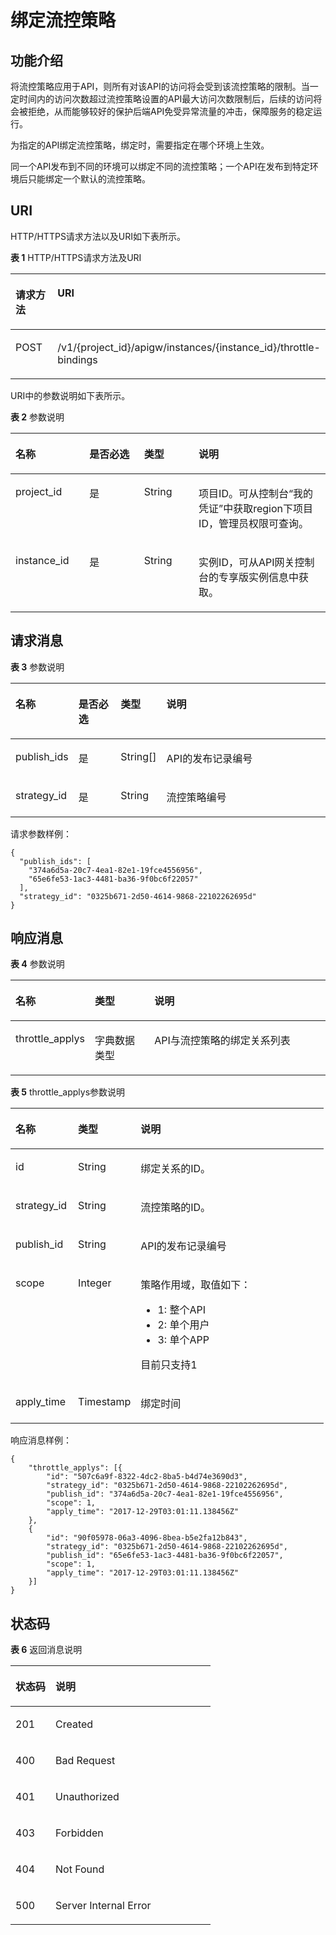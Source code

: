 # 绑定流控策略<a name="apig-phapi-180713072"></a>

## 功能介绍<a name="section55163998"></a>

将流控策略应用于API，则所有对该API的访问将会受到该流控策略的限制。当一定时间内的访问次数超过流控策略设置的API最大访问次数限制后，后续的访问将会被拒绝，从而能够较好的保护后端API免受异常流量的冲击，保障服务的稳定运行。

为指定的API绑定流控策略，绑定时，需要指定在哪个环境上生效。

同一个API发布到不同的环境可以绑定不同的流控策略；一个API在发布到特定环境后只能绑定一个默认的流控策略。

## URI<a name="section26713936"></a>

HTTP/HTTPS请求方法以及URI如下表所示。

**表 1**  HTTP/HTTPS请求方法及URI

<a name="table52780230"></a>
<table><thead align="left"><tr id="row19624408"><th class="cellrowborder" valign="top" width="20%" id="mcps1.2.3.1.1"><p id="p46073215"><a name="p46073215"></a><a name="p46073215"></a>请求方法</p>
</th>
<th class="cellrowborder" valign="top" width="80%" id="mcps1.2.3.1.2"><p id="p40942926"><a name="p40942926"></a><a name="p40942926"></a>URI</p>
</th>
</tr>
</thead>
<tbody><tr id="row28042734"><td class="cellrowborder" valign="top" width="20%" headers="mcps1.2.3.1.1 "><p id="p56868999"><a name="p56868999"></a><a name="p56868999"></a>POST</p>
</td>
<td class="cellrowborder" valign="top" width="80%" headers="mcps1.2.3.1.2 "><p id="p42986176"><a name="p42986176"></a><a name="p42986176"></a>/v1/{project_id}/apigw/instances/{instance_id}/throttle-bindings</p>
</td>
</tr>
</tbody>
</table>

URI中的参数说明如下表所示。

**表 2**  参数说明

<a name="table38510415"></a>
<table><thead align="left"><tr id="row62423067"><th class="cellrowborder" valign="top" width="23.46765323467653%" id="mcps1.2.5.1.1"><p id="p23103637"><a name="p23103637"></a><a name="p23103637"></a>名称</p>
</th>
<th class="cellrowborder" valign="top" width="17.348265173482652%" id="mcps1.2.5.1.2"><p id="p59455291"><a name="p59455291"></a><a name="p59455291"></a>是否必选</p>
</th>
<th class="cellrowborder" valign="top" width="17.348265173482652%" id="mcps1.2.5.1.3"><p id="p51149303"><a name="p51149303"></a><a name="p51149303"></a>类型</p>
</th>
<th class="cellrowborder" valign="top" width="41.835816418358164%" id="mcps1.2.5.1.4"><p id="p49452846"><a name="p49452846"></a><a name="p49452846"></a>说明</p>
</th>
</tr>
</thead>
<tbody><tr id="row46257610"><td class="cellrowborder" valign="top" width="23.46765323467653%" headers="mcps1.2.5.1.1 "><p id="p55878963"><a name="p55878963"></a><a name="p55878963"></a>project_id</p>
</td>
<td class="cellrowborder" valign="top" width="17.348265173482652%" headers="mcps1.2.5.1.2 "><p id="p29902160"><a name="p29902160"></a><a name="p29902160"></a>是</p>
</td>
<td class="cellrowborder" valign="top" width="17.348265173482652%" headers="mcps1.2.5.1.3 "><p id="p6155914"><a name="p6155914"></a><a name="p6155914"></a>String</p>
</td>
<td class="cellrowborder" valign="top" width="41.835816418358164%" headers="mcps1.2.5.1.4 "><p id="p28867016"><a name="p28867016"></a><a name="p28867016"></a>项目ID。可从控制台“我的凭证”中获取region下项目ID，管理员权限可查询。</p>
</td>
</tr>
<tr id="row7809161535314"><td class="cellrowborder" valign="top" width="23.46765323467653%" headers="mcps1.2.5.1.1 "><p id="p1780913159538"><a name="p1780913159538"></a><a name="p1780913159538"></a>instance_id</p>
</td>
<td class="cellrowborder" valign="top" width="17.348265173482652%" headers="mcps1.2.5.1.2 "><p id="p9809215115310"><a name="p9809215115310"></a><a name="p9809215115310"></a>是</p>
</td>
<td class="cellrowborder" valign="top" width="17.348265173482652%" headers="mcps1.2.5.1.3 "><p id="p1280914152538"><a name="p1280914152538"></a><a name="p1280914152538"></a>String</p>
</td>
<td class="cellrowborder" valign="top" width="41.835816418358164%" headers="mcps1.2.5.1.4 "><p id="p1880914157537"><a name="p1880914157537"></a><a name="p1880914157537"></a>实例ID，可从API网关控制台的专享版实例信息中获取。</p>
</td>
</tr>
</tbody>
</table>

## 请求消息<a name="section39098839"></a>

**表 3**  参数说明

<a name="table59328193"></a>
<table><thead align="left"><tr id="row65892668"><th class="cellrowborder" valign="top" width="15.15%" id="mcps1.2.5.1.1"><p id="p35705855"><a name="p35705855"></a><a name="p35705855"></a>名称</p>
</th>
<th class="cellrowborder" valign="top" width="14.14%" id="mcps1.2.5.1.2"><p id="p6493180"><a name="p6493180"></a><a name="p6493180"></a>是否必选</p>
</th>
<th class="cellrowborder" valign="top" width="14.14%" id="mcps1.2.5.1.3"><p id="p56185561"><a name="p56185561"></a><a name="p56185561"></a>类型</p>
</th>
<th class="cellrowborder" valign="top" width="56.57%" id="mcps1.2.5.1.4"><p id="p54736574"><a name="p54736574"></a><a name="p54736574"></a>说明</p>
</th>
</tr>
</thead>
<tbody><tr id="row4477524"><td class="cellrowborder" valign="top" width="15.15%" headers="mcps1.2.5.1.1 "><p id="p27135170"><a name="p27135170"></a><a name="p27135170"></a>publish_ids</p>
</td>
<td class="cellrowborder" valign="top" width="14.14%" headers="mcps1.2.5.1.2 "><p id="p50465201"><a name="p50465201"></a><a name="p50465201"></a>是</p>
</td>
<td class="cellrowborder" valign="top" width="14.14%" headers="mcps1.2.5.1.3 "><p id="p61149513"><a name="p61149513"></a><a name="p61149513"></a>String[]</p>
</td>
<td class="cellrowborder" valign="top" width="56.57%" headers="mcps1.2.5.1.4 "><p id="p54163505"><a name="p54163505"></a><a name="p54163505"></a>API的发布记录编号</p>
</td>
</tr>
<tr id="row25183262"><td class="cellrowborder" valign="top" width="15.15%" headers="mcps1.2.5.1.1 "><p id="p26578342"><a name="p26578342"></a><a name="p26578342"></a>strategy_id</p>
</td>
<td class="cellrowborder" valign="top" width="14.14%" headers="mcps1.2.5.1.2 "><p id="p5362107"><a name="p5362107"></a><a name="p5362107"></a>是</p>
</td>
<td class="cellrowborder" valign="top" width="14.14%" headers="mcps1.2.5.1.3 "><p id="p31677508"><a name="p31677508"></a><a name="p31677508"></a>String</p>
</td>
<td class="cellrowborder" valign="top" width="56.57%" headers="mcps1.2.5.1.4 "><p id="p15741354"><a name="p15741354"></a><a name="p15741354"></a>流控策略编号</p>
</td>
</tr>
</tbody>
</table>

请求参数样例：

```
{
  "publish_ids": [
    "374a6d5a-20c7-4ea1-82e1-19fce4556956",
    "65e6fe53-1ac3-4481-ba36-9f0bc6f22057"
  ],
  "strategy_id": "0325b671-2d50-4614-9868-22102262695d"
}
```

## 响应消息<a name="section12889389"></a>

**表 4**  参数说明

<a name="table26449895"></a>
<table><thead align="left"><tr id="row31982042"><th class="cellrowborder" valign="top" width="20%" id="mcps1.2.4.1.1"><p id="p40408637"><a name="p40408637"></a><a name="p40408637"></a>名称</p>
</th>
<th class="cellrowborder" valign="top" width="20%" id="mcps1.2.4.1.2"><p id="p51874144"><a name="p51874144"></a><a name="p51874144"></a>类型</p>
</th>
<th class="cellrowborder" valign="top" width="60%" id="mcps1.2.4.1.3"><p id="p41056107"><a name="p41056107"></a><a name="p41056107"></a>说明</p>
</th>
</tr>
</thead>
<tbody><tr id="row37210375"><td class="cellrowborder" valign="top" width="20%" headers="mcps1.2.4.1.1 "><p id="p61250395"><a name="p61250395"></a><a name="p61250395"></a>throttle_applys</p>
</td>
<td class="cellrowborder" valign="top" width="20%" headers="mcps1.2.4.1.2 "><p id="p62334992"><a name="p62334992"></a><a name="p62334992"></a>字典数据类型</p>
</td>
<td class="cellrowborder" valign="top" width="60%" headers="mcps1.2.4.1.3 "><p id="p15969614"><a name="p15969614"></a><a name="p15969614"></a>API与流控策略的绑定关系列表</p>
</td>
</tr>
</tbody>
</table>

**表 5**  throttle\_applys参数说明

<a name="table9508799"></a>
<table><thead align="left"><tr id="row12431416"><th class="cellrowborder" valign="top" width="20%" id="mcps1.2.4.1.1"><p id="p311800"><a name="p311800"></a><a name="p311800"></a>名称</p>
</th>
<th class="cellrowborder" valign="top" width="20%" id="mcps1.2.4.1.2"><p id="p25255857"><a name="p25255857"></a><a name="p25255857"></a>类型</p>
</th>
<th class="cellrowborder" valign="top" width="60%" id="mcps1.2.4.1.3"><p id="p32458506"><a name="p32458506"></a><a name="p32458506"></a>说明</p>
</th>
</tr>
</thead>
<tbody><tr id="row11893291"><td class="cellrowborder" valign="top" width="20%" headers="mcps1.2.4.1.1 "><p id="p23832509"><a name="p23832509"></a><a name="p23832509"></a>id</p>
</td>
<td class="cellrowborder" valign="top" width="20%" headers="mcps1.2.4.1.2 "><p id="p51385063"><a name="p51385063"></a><a name="p51385063"></a>String</p>
</td>
<td class="cellrowborder" valign="top" width="60%" headers="mcps1.2.4.1.3 "><p id="p1440594"><a name="p1440594"></a><a name="p1440594"></a>绑定关系的ID。</p>
</td>
</tr>
<tr id="row12965351"><td class="cellrowborder" valign="top" width="20%" headers="mcps1.2.4.1.1 "><p id="p43560534"><a name="p43560534"></a><a name="p43560534"></a>strategy_id</p>
</td>
<td class="cellrowborder" valign="top" width="20%" headers="mcps1.2.4.1.2 "><p id="p38742361"><a name="p38742361"></a><a name="p38742361"></a>String</p>
</td>
<td class="cellrowborder" valign="top" width="60%" headers="mcps1.2.4.1.3 "><p id="p51123545"><a name="p51123545"></a><a name="p51123545"></a>流控策略的ID。</p>
</td>
</tr>
<tr id="row57458723"><td class="cellrowborder" valign="top" width="20%" headers="mcps1.2.4.1.1 "><p id="p23644968"><a name="p23644968"></a><a name="p23644968"></a>publish_id</p>
</td>
<td class="cellrowborder" valign="top" width="20%" headers="mcps1.2.4.1.2 "><p id="p36194270"><a name="p36194270"></a><a name="p36194270"></a>String</p>
</td>
<td class="cellrowborder" valign="top" width="60%" headers="mcps1.2.4.1.3 "><p id="p46054764"><a name="p46054764"></a><a name="p46054764"></a>API的发布记录编号</p>
</td>
</tr>
<tr id="row11839700"><td class="cellrowborder" valign="top" width="20%" headers="mcps1.2.4.1.1 "><p id="p19491675"><a name="p19491675"></a><a name="p19491675"></a>scope</p>
</td>
<td class="cellrowborder" valign="top" width="20%" headers="mcps1.2.4.1.2 "><p id="p35321805"><a name="p35321805"></a><a name="p35321805"></a>Integer</p>
</td>
<td class="cellrowborder" valign="top" width="60%" headers="mcps1.2.4.1.3 "><p id="p42493972"><a name="p42493972"></a><a name="p42493972"></a>策略作用域，取值如下：</p>
<a name="ul46901435"></a><a name="ul46901435"></a><ul id="ul46901435"><li>1: 整个API</li><li>2: 单个用户</li><li>3: 单个APP</li></ul>
<p id="p26177605"><a name="p26177605"></a><a name="p26177605"></a>目前只支持1</p>
</td>
</tr>
<tr id="row34271861"><td class="cellrowborder" valign="top" width="20%" headers="mcps1.2.4.1.1 "><p id="p24557342"><a name="p24557342"></a><a name="p24557342"></a>apply_time</p>
</td>
<td class="cellrowborder" valign="top" width="20%" headers="mcps1.2.4.1.2 "><p id="p42987684"><a name="p42987684"></a><a name="p42987684"></a>Timestamp</p>
</td>
<td class="cellrowborder" valign="top" width="60%" headers="mcps1.2.4.1.3 "><p id="p59450350"><a name="p59450350"></a><a name="p59450350"></a>绑定时间</p>
</td>
</tr>
</tbody>
</table>

响应消息样例：

```
{
	"throttle_applys": [{
		"id": "507c6a9f-8322-4dc2-8ba5-b4d74e3690d3",
		"strategy_id": "0325b671-2d50-4614-9868-22102262695d",
		"publish_id": "374a6d5a-20c7-4ea1-82e1-19fce4556956",
		"scope": 1,
		"apply_time": "2017-12-29T03:01:11.138456Z"
	},
	{
		"id": "90f05978-06a3-4096-8bea-b5e2fa12b843",
		"strategy_id": "0325b671-2d50-4614-9868-22102262695d",
		"publish_id": "65e6fe53-1ac3-4481-ba36-9f0bc6f22057",
		"scope": 1,
		"apply_time": "2017-12-29T03:01:11.138456Z"
	}]
}
```

## 状态码<a name="section16345235"></a>

**表 6**  返回消息说明

<a name="table42630114"></a>
<table><thead align="left"><tr id="row12146276"><th class="cellrowborder" valign="top" width="20%" id="mcps1.2.3.1.1"><p id="p44324291"><a name="p44324291"></a><a name="p44324291"></a>状态码</p>
</th>
<th class="cellrowborder" valign="top" width="80%" id="mcps1.2.3.1.2"><p id="p33497843"><a name="p33497843"></a><a name="p33497843"></a>说明</p>
</th>
</tr>
</thead>
<tbody><tr id="row28970780"><td class="cellrowborder" valign="top" width="20%" headers="mcps1.2.3.1.1 "><p id="p64931813"><a name="p64931813"></a><a name="p64931813"></a>201</p>
</td>
<td class="cellrowborder" valign="top" width="80%" headers="mcps1.2.3.1.2 "><p id="p24985462"><a name="p24985462"></a><a name="p24985462"></a>Created</p>
</td>
</tr>
<tr id="row23542569"><td class="cellrowborder" valign="top" width="20%" headers="mcps1.2.3.1.1 "><p id="p27899962"><a name="p27899962"></a><a name="p27899962"></a>400</p>
</td>
<td class="cellrowborder" valign="top" width="80%" headers="mcps1.2.3.1.2 "><p id="p45304488"><a name="p45304488"></a><a name="p45304488"></a>Bad Request</p>
</td>
</tr>
<tr id="row5087213"><td class="cellrowborder" valign="top" width="20%" headers="mcps1.2.3.1.1 "><p id="p9411121"><a name="p9411121"></a><a name="p9411121"></a>401</p>
</td>
<td class="cellrowborder" valign="top" width="80%" headers="mcps1.2.3.1.2 "><p id="p24103300"><a name="p24103300"></a><a name="p24103300"></a>Unauthorized</p>
</td>
</tr>
<tr id="row15603116"><td class="cellrowborder" valign="top" width="20%" headers="mcps1.2.3.1.1 "><p id="p55892892"><a name="p55892892"></a><a name="p55892892"></a>403</p>
</td>
<td class="cellrowborder" valign="top" width="80%" headers="mcps1.2.3.1.2 "><p id="p31030384"><a name="p31030384"></a><a name="p31030384"></a>Forbidden</p>
</td>
</tr>
<tr id="row10838003"><td class="cellrowborder" valign="top" width="20%" headers="mcps1.2.3.1.1 "><p id="p5463065"><a name="p5463065"></a><a name="p5463065"></a>404</p>
</td>
<td class="cellrowborder" valign="top" width="80%" headers="mcps1.2.3.1.2 "><p id="p39855127"><a name="p39855127"></a><a name="p39855127"></a>Not Found</p>
</td>
</tr>
<tr id="row23151831"><td class="cellrowborder" valign="top" width="20%" headers="mcps1.2.3.1.1 "><p id="p63359054"><a name="p63359054"></a><a name="p63359054"></a>500</p>
</td>
<td class="cellrowborder" valign="top" width="80%" headers="mcps1.2.3.1.2 "><p id="p6744143"><a name="p6744143"></a><a name="p6744143"></a>Server Internal Error</p>
</td>
</tr>
</tbody>
</table>


